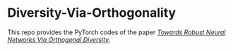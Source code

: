 # Diversity-Via-Orthogonality

This repo provides the PyTorch codes of the paper [*Towards Robust Neural Networks Via Orthogonal Diversity*](https://arxiv.org/abs/2010.12190).

<!-- # Dependencies
- python 3.6 (miniconda)
- PyTorch 1.5.0

# File Descriptions

- `train.sh,.py` training scripts for OMP model
- `train_ablation.sh,py` ablation training scripts for OMP model
- `test.sh,.py` test scripts for OMP model
- `white_attack_1,2,3.sh,.py` white-box attack scripts for OMP model
- `black_attack.sh,.py` black-box attack scripts for OMP model

# Usage

We provide trained model files in the `./save/` directory. Users could directly check the performance of these models.

## training

To reproduce the training, users can run the `train.sh` shell scripts directly on the command line.
```
sh train.sh
```

## test

To test the performance of each path in an OMP model, users can run the `test.sh` shell scripts directly on the command line.
```
sh test.sh
```

## attack

To evaluate the robustness of OMP model, users can run the attack scripts directly on the command line. Detailed descriptions of every attack script are listed as follows.
- **white_attack_1** performs white-box FGSM and PGD attacks on **EACH** path in an OMP model. In this setting, each path in the OMP model is viewed as a single network, and we evaluate the robustness of these individual networks.
- **white_attack_2** performs white-box FGSM and PGD attacks on the **SELECTED** path in an OMP model. The resulting adversarial examples are then reclassified by **OTHER** paths in the OMP model. In this setting, we evaluate the transferability of the adversarial examples among different paths in an OMP model. 
- **white_attack_3** performs white-box FGSM and PGD attacks on **ALL** the paths in an OMP model. The resulting adversarial examples are then reclassified by **OTHER** paths in the OMP model. In this setting, we evaluate the robustness of each path by simultaneously attacking all the paths.
- **black_attack** performs white-box FGSM and PGD attacks on vanilla-trained networks. The resulting adversarial examples are then reclassified by each path in an OMP model. In this setting, we evaluate the robustness of OMP model against black-box attacks.

## 

If u have problems about the codes or paper, u could contact me (fanghenshao@sjtu.edu.cn) or raise issues in GitHub.

If u find the codes useful, welcome to fork and star this repo and cite our paper! :)

```
@ARTICLE{2020arXiv201012190F,
       author = {{Fang}, Kun and {Wu}, Yingwen and {Li}, Tao and {Huang}, Xiaolin and
         {Yang}, Jie},
        title = "{Learn Robust Features via Orthogonal Multi-Path}",
      journal = {arXiv e-prints},
     keywords = {Computer Science - Computer Vision and Pattern Recognition, Computer Science - Machine Learning},
         year = 2020,
        month = oct,
          eid = {arXiv:2010.12190},
        pages = {arXiv:2010.12190},
archivePrefix = {arXiv},
       eprint = {2010.12190},
 primaryClass = {cs.CV},
       adsurl = {https://ui.adsabs.harvard.edu/abs/2020arXiv201012190F},
      adsnote = {Provided by the SAO/NASA Astrophysics Data System}
}
``` -->